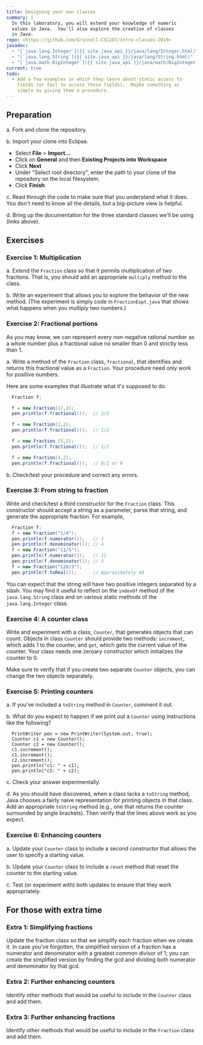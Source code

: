 ```yaml
---
title: Designing your own classes
summary: |
  In this laboratory, you will extend your knowledge of numeric
  values in Java.  You'll also explore the creation of classes
  in Java.
repo: <https://github.com/Grinnell-CSC207/intro-classes-2019>
javadoc:
  - "[`java.lang.Integer`]({{ site.java_api }}/java/lang/Integer.html)"
  - "[`java.lang.String`]({{ site.java_api }}/java/lang/String.html)"
  - "[`java.math.BigInteger`]({{ site.java_api }}/java/math/BigInteger.html)"
current: true
todo: 
  - Add a few examples in which they learn about static access to
    fields (or fail to access those fields).  Maybe something as
    simple as giving them a procedure.
---
```


Preparation
-----------

a. Fork and clone the repository.

b. Import your clone into Eclipse.

* Select **File** > **Import...**
* Click on **General** and then **Existing Projects into Workspace**
* Click **Next**
* Under "Select root directory", enter the path to your clone of the
  repository on the local filesystem.
* Click **Finish**

c. Read through the code to make sure that you understand what it does.
You don't need to know all the details, but a big-picture view is  helpful.

d. Bring up the documentation for the three standard classes we'll be
using (links above).

Exercises
---------

### Exercise 1: Multiplication

a. Extend the `Fraction` class so that it permits multiplication
of two fractions.  That is, you should add an appropriate `multiply`
method to the class.

b. Write an experiment that allows you to explore the behavior of
the new method.  (The experiment is simply code in `FractionExpt.java`
that shows what happens when you multiply two numbers.)

### Exercise 2: Fractional portions

As you may know, we can represent every non-negative rational number as
a whole number plus a fractional value no smaller than 0 and 
strictly less than 1.

a. Write a method of the `Fraction` class, `fractional`, that
identifies and returns this fractional value as a `Fraction`.  Your
procedure need only work for positive numbers.  

Here are some examples that illustrate what it's supposed to do.

```java
  Fraction f;

  f = new Fraction(11,3);
  pen.println(f.fractional());  // 2/3

  f = new Fraction(1,2);
  pen.println(f.fractional());  // 1/2

  f = new Fraction (5,2);
  pen.println(f.fractional());  // 1/2

  f = new Fraction(4,2);
  pen.println(f.fractional());  // 0/2 or 0
```

b. Check/test your procedure and correct any errors.

### Exercise 3: From string to fraction

Write and check/test a third constructor for the `Fraction` class.  This
constructor should accept a string as a parameter, parse that string,
and generate the appropriate fraction.  For example,

```java
  Fraction f;
  f = new Fraction("1/4");
  pen.println(f.numerator());   // 1
  pen.println(f.denominator()); // 4
  f = new Fraction("11/5");
  pen.println(f.numerator());   // 11
  pen.println(f.denominator()); // 5
  f = new Fraction("120/3");
  pen.println(f.toReal());      // Approximately 40
```

You can expect that the string will have two positive integers
separated by a slash.  You may find it useful to reflect on the
`indexOf` method of the `java.lang.String` class and on various
static methods of the `java.lang.Integer` class.

### Exercise 4: A counter class

Write and experiment with a class, `Counter`, that generates objects
that can count.  Objects in class `Counter` should provide two
methods: `increment`, which adds 1 to the counter, and `get`, which
gets the current value of the counter.  Your class needs one zeroary
constructor which initializes the counter to 0.

Make sure to verify that if you create two separate 
`Counter` objects, you can change the two objects separately.

### Exercise 5: Printing counters

a. If you've included a `toString` method in `Counter`, comment it
out.

b. What do you expect to happen if we print out a `Counter` using
instructions like the following?

```
  PrintWriter pen = new PrintWriter(System.out, true);
  Counter c1 = new Counter();
  Counter c2 = new Counter();
  c1.increment();
  c1.increment();
  c2.increment();
  pen.println("c1: " + c1);
  pen.println("c2: " + c2);
```

c. Check your answer experimentally.

d. As you should have discovered, when a class lacks a `toString`
method, Java chooses a fairly naive representation for printing
objects in that class.  Add an appropriate `toString` method (e.g.,
one that returns the counter surrounded by angle brackets).  Then
verify that the lines above work as you expect.

### Exercise 6: Enhancing counters

a. Update your `Counter` class to include a second constructor that
allows the user to specify a starting value.

b. Update your `Counter` class to include a `reset` method that
reset the counter to the starting value.

c. Test (or experiment with) both updates to ensure that they work
appropriately.

For those with extra time
-------------------------

### Extra 1: Simplifying fractions

Update the fraction class so that we simplify each fraction when
we create it.  In case you've forgotten, the simplified version of
a fraction has a numerator and denominator with a greatest common
divisor of 1; you can create the simplified version by finding the
gcd and dividing both numerator and denominator by that gcd.

### Extra 2: Further enhancing counters

Identify other methods that would be useful to include in the
`Counter` class and add them.

### Extra 3: Further enhancing fractions

Identify other methods that would be useful to include in the
`Fraction` class and add them.

